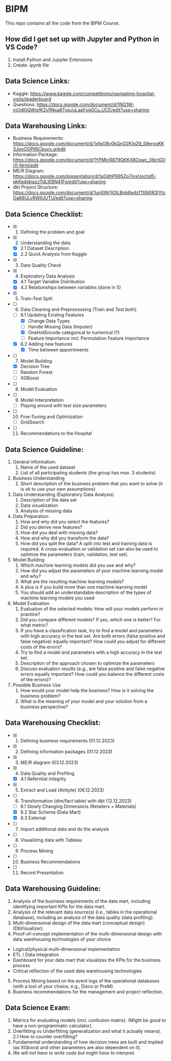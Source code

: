 # BIPM

This repo contains all the code from the BIPM Course.

## How did I get set up with Jupyter and Python in VS Code?

1. Install Python and Jupyter Extensions
2. Create .ipynb file

## Data Science Links:
- Kaggle: https://www.kaggle.com/competitions/navigating-hospital-visits/leaderboard
- Questions: https://docs.google.com/document/d/1NQ1W-ytOdl0QWisfK2ylfNxa6TvpJuLaaYxgGCu_UCE/edit?usp=sharing

## Data Warehousing Links: 
- Business Requirements: https://docs.google.com/document/d/1xfpO8y0kQnO2KIg29_S9erxgKK3JonOGPll6Ckuvv_g/edit
- Information Package: https://docs.google.com/document/d/1YPMIcR879QKKX8Oswc_06ctGOr0-Nrnt/edit
- ME/R Diagram: https://docs.google.com/presentation/d/1qOdhP995Zp7jnxUochd5-qkKedskjazzTdLIEBN41Fg/edit?usp=sharing
- dbt Project Structure: https://docs.google.com/document/d/1unSWr1jOlLBnb8edzfTtiNXR3IYtcOa68ULvRWtUUTU/edit?usp=sharing

## Data Science Checklist:

- [x] 1. Defining the problem and goal
- [x] 2. Understanding the data
  - [x] 2.1 Dataset Description
  - [x] 2.2 Quick Analysis from Kaggle
- [x] 3. Data Quality Check
- [x] 4. Exploratory Data Analysis
  - [x] 4.1 Target Variable Distribution 
  - [x] 4.2 Relationships between variables (done in 5)
- [x] 5. Train-Test Split
- [ ] 6. Data Cleaning and Preprocessing (Train and Test both)
  - [ ] 6.1 Updating Existing Features
    - [x] Change Data Types
    - [ ] Handle Missing Data (Imputer)
    - [x] OneHotEncode categorical to numerical (?)
    - [ ] Feature Importance incl. Permutation Feature Importance
  - [x] 6.2 Adding new features
    - [x] Time between appointments
- [ ] 7. Model Building
  - [x] Decision Tree
  - [ ] Random Forest
  - [ ] XGBoost
- [ ] 8. Model Evaluation
- [ ] 9. Model Interpretation
    - [ ] Playing around with test size parameters 
- [ ] 10. Fine-Tuning and Optimization
  - [ ] GridSearch
- [ ] 11. Recommendations to the Hospital

## Data Science Guideline:

1. General information:
   1. Name of the used dataset
   2. List of all participating students (the group has max. 3 students)
2. Business Understanding
   1. Short description of the business problem that you want to solve (it is ok to use your own assumptions)
3. Data Understanding (Exploratory Data Analysis)
   1. Description of the data set
   2. Data visualization
   3. Analysis of missing data
4. Data Preparation
   1. How and why did you select the features?
   2. Did you derive new features?
   3. How did you deal with missing data?
   4. How and why did you transform the data?
   5. How did you split the data?
     A split into test and training data is required.
     A cross-evaluation or validation set can also be used to optimize the parameters (train, validation, test set).
5. Model Building
   1. Which machine learning models did you use and why?
   2. How did you adjust the parameters of your machine learning model and why?
   3. What are the resulting machine learning models?
   4. A plus is if you build more than one machine learning model
   5. You should add an understandable description of the types of machine learning models you used
6. Model Evaluation
   1. Evaluation of the selected models: How will your models perform in practice?
   2. Did you compare different models? If yes, which one is better? For what metric?
   3. If you have a classification task, try to find a model and parameters with high accuracy in the test set. Are both errors (false positive and false negative) equally important? How could you adjust for different costs of the errors?
   4. Try to find a model and parameters with a high accuracy in the test set.
   5. Description of the approach chosen to optimize the parameters
   6. Discuss evaluation results (e.g., are false positive and false negative errors equally important? How could you balance the different costs of the errors)?
7. Possible Business Use
   1. How would your model help the business? How is it solving the business problem?
   2. What is the meaning of your model and your solution from a business perspective?

## Data Warehousing Checklist:

- [x] 1. Defining business requirements  (01.12.2023)
- [x] 2. Defining information packages (01.12.2023)
- [x] 3. ME/R diagram (03.12.2023)
- [x] 4. Data Quality and Profiling
  - [x] 4.1 Referntial Integrity 
- [x] 5. Extract and Load (Airbyte) (06.12.2023)
- [ ] 6. Transformation (dim/fact table) with dbt (12.12.2023)
  - [ ] 6.1 Slowly Changing Dimensions (Retailers + Materials)
  - [x] 6.2 Star Schema (Data Mart)
  - [x] 6.3 External
- [ ] 7. Import additional data and do the analysis
- [ ] 8. Visualizing data with Tableau
- [ ] 9. Process Mining
- [ ] 10. Business Recommendations
- [ ] 11. Record Presentation

## Data Warehousing Guideline:

1. Analysis of the business requirements of the data mart, including identifying important KPIs
for the data mart.
2. Analysis of the relevant data source(s) (i.e., tables in the operational database), including an
analysis of the data quality (data profiling).
3. Multi-dimensional design of the data mart (conceptual design) (DbVisualizer).
4. Proof-of-concept implementation of the multi-dimensional design with data warehousing technologies of your choice
- Logical/physical multi-dimensional implementation
- ETL / Data Integration
- Dashboard for your data mart that visualizes the KPIs for the business process
- Critical reflection of the used data warehousing technologies
5. Process Mining based on the event logs of the operational databases (with a tool of your choice, e.g., Disco or ProM).
6. Business recommendations for the management and project reflection.

## Data Science Exam:
1. Metrics for evaluating models (incl. confusion matrix). (Might be good to have a non-programmatic calculator).
2. Overfitting vs Underfitting (generalization and what it actually means).
  2.1 How to counter overfitting?
3. Fundamental understanding of how decision trees are built and implied (as XGboost and other parameters are also dependent on it).
4. _We will not have to write code but might have to interpret._
   
